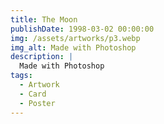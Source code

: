 ```yaml
---
title: The Moon
publishDate: 1998-03-02 00:00:00
img: /assets/artworks/p3.webp
img_alt: Made with Photoshop
description: |
  Made with Photoshop
tags:
  - Artwork
  - Card
  - Poster
---
```



